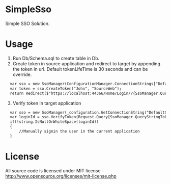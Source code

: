 # SimpleSso
Simple SSO Solution.

# Usage
1. Run Db/Schema.sql to create table in Db.
2. Create token in source application and redirect to target by appending the token in url. Default tokenLifeTime is 30 seconds and can be override.
```xml
  var sso = new SsoManager(ConfigurationManager.ConnectionStrings["DefaultConnection"].ConnectionString);
  var token = sso.CreateToken("John", "SourceWeb");
  return Redirect($"https://localhost:44366/Home/Login/?{SsoManager.QueryStringToken}={token}");
```
3. Verify token in target application
```xml
  var sso = new SsoManager(_configuration.GetConnectionString("DefaultConnection"));
  var loginId = sso.VerifyToken(Request.Query[SsoManager.QueryStringToken]);
  if(!string.IsNullOrWhiteSpace(loginId))
  {
      //Manually signin the user in the current application
  }
```
# License
All source code is licensed under MIT license - http://www.opensource.org/licenses/mit-license.php
